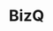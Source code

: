 ---
layout: '@/templates/Project.astro'
title: BizQ
link: /projects/bizq/
description: A multi-shop online business platform.
keywords: online business, online market, multi-shop
pubDate: 2021-03-01T00:00:00Z
imgSrc: 'https://is1-ssl.mzstatic.com/image/thumb/Purple126/v4/c6/cd/f3/c6cdf398-0d49-8932-ad78-00ee331db742/AppIcon-0-1x_U007emarketing-0-7-0-sRGB-85-220.png/460x0w.webp'
imgs: ['https://is1-ssl.mzstatic.com/image/thumb/PurpleSource116/v4/6d/44/b8/6d44b8bb-ceab-b0dd-9d7b-957536b08658/a619a331-47cf-4e6f-9fe9-f5a70b878ffc__U5e94_U7528_U5546_U5e971_U897f_U8bed.png/300x0w.webp','https://is1-ssl.mzstatic.com/image/thumb/PurpleSource126/v4/44/53/a1/4453a129-f967-1f01-31f0-c618fb006c11/7a2fc2f3-2961-4c91-a01c-50d31ae2010c__U5e94_U7528_U5546_U5e972_U897f_U8bed.png/300x0w.webp','https://is1-ssl.mzstatic.com/image/thumb/PurpleSource116/v4/22/8e/81/228e811e-60aa-b6df-8e87-cb21d6feb412/e0366793-addf-4459-ae7b-3ccc7febe210__U5e94_U7528_U5546_U5e975_U897f_U8bed.png/300x0w.webp','https://is1-ssl.mzstatic.com/image/thumb/PurpleSource116/v4/05/86/dd/0586dd4d-0da6-bf30-54a5-321684f91838/e40952a9-bc70-4486-9fee-fe7efba55295__U5e94_U7528_U5546_U5e973_U897f_U8bed.png/300x0w.webp','https://is1-ssl.mzstatic.com/image/thumb/PurpleSource126/v4/20/08/99/20089955-ffe9-df44-82e5-69fa8203bef4/73f1e909-cf78-44d3-a518-498a5dc9d471__U5e94_U7528_U5546_U5e974_U897f_U8bed.png/300x0w.webp']
imgAlt: 'BizQ'
iosDownloadUrl: 'https://apps.apple.com/es/app/bizq/id1497423597'
androidDownloadUrl: 'https://play.google.com/store/apps/details?id=com.enterprise.bizq'
stacks: ['Nginx','Docker','NodeJS','ExpressJS','Pm2','Micro-Service','Websocket']
---